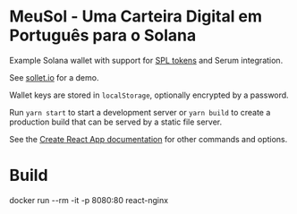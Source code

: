 # MeuSol - Uma Carteira Digital em Português para o Solana

Example Solana wallet with support for [SPL tokens](https://spl.solana.com/token) and Serum integration.

See [sollet.io](https://www.sollet.io) for a demo.

Wallet keys are stored in `localStorage`, optionally encrypted by a password.

Run `yarn start` to start a development server or `yarn build` to create a production build that can be served by a static file server.

See the [Create React App documentation](https://facebook.github.io/create-react-app/docs/getting-started) for other commands and options.

# Build 
docker run --rm -it -p 8080:80 react-nginx